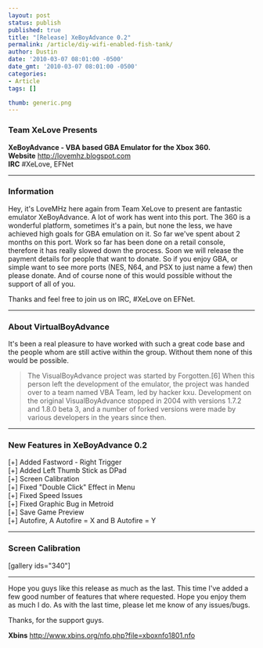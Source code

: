 ```yaml
---
layout: post
status: publish
published: true
title: "[Release] XeBoyAdvance 0.2"
permalink: /article/diy-wifi-enabled-fish-tank/
author: Dustin
date: '2010-03-07 08:01:00 -0500'
date_gmt: '2010-03-07 08:01:00 -0500'
categories:
- Article
tags: []

thumb: generic.png
---
```

### Team XeLove Presents

**XeBoyAdvance - VBA based GBA Emulator for the Xbox 360.**  
**Website** http://lovemhz.blogspot.com  
**IRC** #XeLove, EFNet

* * *

### Information

Hey, it's LoveMHz here again from Team XeLove to present are fantastic emulator
XeBoyAdvance. A lot of work has went into this port. The 360 is a wonderful
platform, sometimes it's a pain, but none the less, we have achieved high goals
for GBA emulation on it. So far we've spent about 2 months on this port. Work so
far has been done on a retail console, therefore it has really slowed down the
process. Soon we will release the payment details for people that want to
donate. So if you enjoy GBA, or simple want to see more ports (NES, N64, and PSX
to just name a few) then please donate. And of course none of this would
possible without the support of all of you.

Thanks and feel free to join us on IRC, #XeLove on EFNet.

* * *

### About VirtualBoyAdvance

It's been a real pleasure to have worked with such a great code base and the
people whom are still active within the group. Without them none of this would
be possible.

> The VisualBoyAdvance project was started by Forgotten.[6] When this person left
the development of the emulator, the project was handed over to a team named VBA
Team, led by hacker kxu. Development on the original VisualBoyAdvance stopped in
2004 with versions 1.7.2 and 1.8.0 beta 3, and a number of forked versions were
made by various developers in the years since then.

* * *

### New Features in XeBoyAdvance 0.2

[+] Added Fastword - Right Trigger  
[+] Added Left Thumb Stick as DPad  
[+] Screen Calibration  
[+] Fixed "Double Click" Effect in Menu  
[+] Fixed Speed Issues  
[+] Fixed Graphic Bug in Metroid  
[+] Save Game Preview  
[+] Autofire, A Autofire = X and B Autofire = Y

* * *

### Screen Calibration

[gallery ids="340"]

* * *

Hope you guys like this release as much as the last. This time I've added a few
good number of features that where requested. Hope you enjoy them as much I do.
As with the last time, please let me know of any issues/bugs.

Thanks, for the support guys.

**Xbins**
http://www.xbins.org/nfo.php?file=xboxnfo1801.nfo

